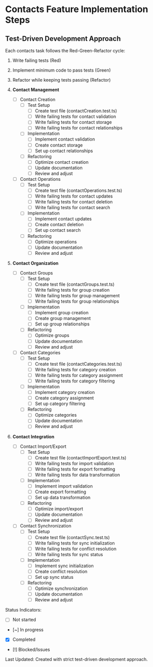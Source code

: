 # Contacts Feature Implementation Steps

## Test-Driven Development Approach
Each contacts task follows the Red-Green-Refactor cycle:
1. Write failing tests (Red)
2. Implement minimum code to pass tests (Green)
3. Refactor while keeping tests passing (Refactor)

1. **Contact Management**
   - [ ] Contact Creation
     - [ ] Test Setup
       - [ ] Create test file (contactCreation.test.ts)
       - [ ] Write failing tests for contact validation
       - [ ] Write failing tests for contact storage
       - [ ] Write failing tests for contact relationships
     - [ ] Implementation
       - [ ] Implement contact validation
       - [ ] Create contact storage
       - [ ] Set up contact relationships
     - [ ] Refactoring
       - [ ] Optimize contact creation
       - [ ] Update documentation
       - [ ] Review and adjust

   - [ ] Contact Operations
     - [ ] Test Setup
       - [ ] Create test file (contactOperations.test.ts)
       - [ ] Write failing tests for contact updates
       - [ ] Write failing tests for contact deletion
       - [ ] Write failing tests for contact search
     - [ ] Implementation
       - [ ] Implement contact updates
       - [ ] Create contact deletion
       - [ ] Set up contact search
     - [ ] Refactoring
       - [ ] Optimize operations
       - [ ] Update documentation
       - [ ] Review and adjust

2. **Contact Organization**
   - [ ] Contact Groups
     - [ ] Test Setup
       - [ ] Create test file (contactGroups.test.ts)
       - [ ] Write failing tests for group creation
       - [ ] Write failing tests for group management
       - [ ] Write failing tests for group relationships
     - [ ] Implementation
       - [ ] Implement group creation
       - [ ] Create group management
       - [ ] Set up group relationships
     - [ ] Refactoring
       - [ ] Optimize groups
       - [ ] Update documentation
       - [ ] Review and adjust

   - [ ] Contact Categories
     - [ ] Test Setup
       - [ ] Create test file (contactCategories.test.ts)
       - [ ] Write failing tests for category creation
       - [ ] Write failing tests for category assignment
       - [ ] Write failing tests for category filtering
     - [ ] Implementation
       - [ ] Implement category creation
       - [ ] Create category assignment
       - [ ] Set up category filtering
     - [ ] Refactoring
       - [ ] Optimize categories
       - [ ] Update documentation
       - [ ] Review and adjust

3. **Contact Integration**
   - [ ] Contact Import/Export
     - [ ] Test Setup
       - [ ] Create test file (contactImportExport.test.ts)
       - [ ] Write failing tests for import validation
       - [ ] Write failing tests for export formatting
       - [ ] Write failing tests for data transformation
     - [ ] Implementation
       - [ ] Implement import validation
       - [ ] Create export formatting
       - [ ] Set up data transformation
     - [ ] Refactoring
       - [ ] Optimize import/export
       - [ ] Update documentation
       - [ ] Review and adjust

   - [ ] Contact Synchronization
     - [ ] Test Setup
       - [ ] Create test file (contactSync.test.ts)
       - [ ] Write failing tests for sync initialization
       - [ ] Write failing tests for conflict resolution
       - [ ] Write failing tests for sync status
     - [ ] Implementation
       - [ ] Implement sync initialization
       - [ ] Create conflict resolution
       - [ ] Set up sync status
     - [ ] Refactoring
       - [ ] Optimize synchronization
       - [ ] Update documentation
       - [ ] Review and adjust

Status Indicators:
- [ ] Not started
- [~] In progress
- [x] Completed
- [!] Blocked/Issues

Last Updated: Created with strict test-driven development approach. 